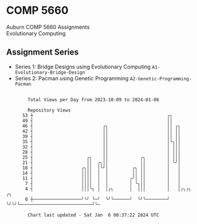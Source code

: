 # COMP 5660
Auburn COMP 5660 Assignments  
Evolutionary Computing

## Assignment Series
- Series 1: Bridge Designs using Evolutionary Computing `A1-Evolutionary-Bridge-Design`
- Series 2: Pacman using Genetic Programming `A2-Genetic-Programming-Pacman`

```

        Total Views per Day from 2023-10-09 to 2024-01-06

        Repository Views
      53 ┼                                                  ╭╮
      49 ┤                                                  ││
      46 ┤                          ╭╮                      ││ ╭╮
      42 ┤                          ││                      ││ ││
      39 ┤                          ││                      ││ ││
      35 ┤                          ││                      │╰╮││
      32 ┤                          ││                      │ │││
      28 ┤                          ││                      │ │││
      25 ┤                    ╭╮    ││            ╭╮        │ │││
      21 ┤                    ││  ╭╮││            ││        │ ╰╯│
      18 ┤                  ╭╮││  │╰╯│         ╭╮ ││        │   │
      14 ┤                  ││││  │  │         ││ ││        │   │
      11 ┤                  ││││  │  │        ╭╯│ ││        │   │
       7 ┤                  ││││  │  │        │ ╰╮││        │   │
       4 ┤                  │││╰╮ │  │╭╮      │  │││        │   │╭╮╭╮                           ╭╮
       0 ┼──────────────────╯╰╯ ╰─╯  ╰╯╰──────╯  ╰╯╰────────╯   ╰╯╰╯╰───────────────────────────╯╰─

        Chart last updated - Sat Jan  6 00:37:22 2024 UTC
        
```
